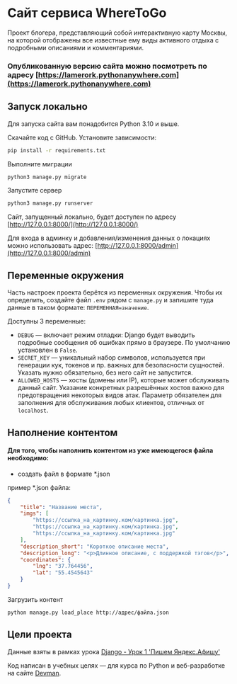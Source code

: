 # Сайт сервиса WhereToGo

Проект блогера, представляющий собой интерактивную карту Москвы, на которой отображены все известные ему виды активного отдыха с подробными описаниями и комментариями.


### Опубликованную версию сайта можно посмотреть по адресу [https://lamerork.pythonanywhere.com](https://lamerork.pythonanywhere.com)


## Запуск локально

Для запуска сайта вам понадобится Python 3.10 и выше.

Скачайте код с GitHub. Установите зависимости:

```sh
pip install -r requirements.txt
```

Выполните миграции

```sh
python3 manage.py migrate
```

Запустите сервер

```sh
python3 manage.py runserver
```

Сайт, запущенный локально, будет доступен по адресу [http://127.0.0.1:8000/](http://127.0.0.1:8000/)

Для входа в админку и добавления/изменения данных о локациях можно использовать адрес: [http://127.0.0.1:8000/admin](http://127.0.0.1:8000/admin)

## Переменные окружения

Часть настроек проекта берётся из переменных окружения. Чтобы их определить, создайте файл `.env` рядом с `manage.py` и запишите туда данные в таком формате: `ПЕРЕМЕННАЯ=значение`.

Доступны 3 переменные:
- `DEBUG` — включает режим отладки: Django будет выводить подробные сообщения об ошибках прямо в браузере. По умолчанию установлен в `False`.
- `SECRET_KEY` — уникальный набор символов, используется при генерации кук, токенов и пр. важных для безопасности сущностей. Указать нужно обязательно, без него сайт не запустится.
- `ALLOWED_HOSTS` — хосты (домены или IP), которые может обслуживать данный сайт. Указание конкретных разрешённых хостов важно для предотвращения некоторых видов атак. Параметр обязателен для заполнения для обслуживания любых клиентов, отличных от `localhost`.

## Наполнение контентом

#### Для того, чтобы наполнить контентом из уже имеющегося файла необходимо:
 - создать файл в формате *.json

пример *.json файла:

```json
{
    "title": "Название места",
    "imgs": [
        "https://ссылка_на_картинку.ком/картинка.jpg",
        "https://ссылка_на_картинку.ком/картинка.jpg",
        "https://ссылка_на_картинку.ком/картинка.jpg"
    ],
    "description_short": "Короткое описание места",
    "description_long": "<p>Длинное описание, с поддержкой тэгов</p>",
    "coordinates": {
        "lng": "37.764456",
        "lat": "55.4545643"
    }
}
```

Загрузить контент

```sh
python manage.py load_place http://адрес/файла.json
```

## Цели проекта
Данные взяты в рамках урока [Django - Урок 1 'Пишем Яндекс.Афишу'](https://dvmn.org/modules/django/)

Код написан в учебных целях — для курса по Python и веб-разработке на сайте [Devman](https://dvmn.org).